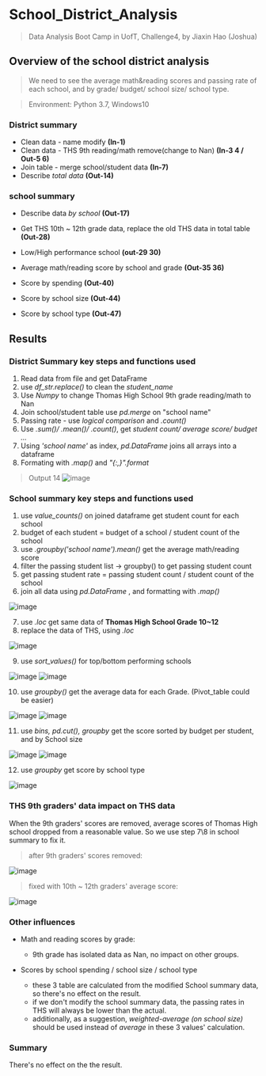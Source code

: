 # School_District_Analysis

> Data Analysis Boot Camp in UofT, Challenge4, by Jiaxin Hao (Joshua)

## Overview of the school district analysis

> We need to see the average math&reading scores and passing rate of each school, and by grade/ budget/ school size/ school type.

> Environment: Python 3.7, Windows10

### District summary

* Clean data - name modify   **(In-1)**
* Clean data - THS 9th reading/math remove(change to Nan)  **(In-3 4 / Out-5 6)**
* Join table - merge school/student data   **(In-7)**
* Describe _total data_     **(Out-14)**

### school summary

* Describe data _by school_    **(Out-17)**
* Get THS 10th ~ 12th grade data, replace the old THS data in total table    **(Out-28)**
* Low/High performance school     **(out-29 30)**
* Average math/reading score by school and grade    **(Out-35 36)**

* Score by spending   **(Out-40)**
* Score by school size   **(Out-44)**
* Score by school type   **(Out-47)**

## Results

### District Summary key steps and functions used

1. Read data from file and get DataFrame
2. use _df_str.replace()_ to clean the _student_name_
3. Use _Numpy_ to change Thomas High School 9th grade reading/math to Nan
4. Join school/student table use _pd.merge_ on "school name"
5. Passing rate - use _logical comparison_ and _.count()_
6. Use  _.sum()/ .mean()/ .count()_, get _student count/ average score/ budget ..._
7. Using _'school name'_ as index, _pd.DataFrame_ joins all arrays into a dataframe
8. Formating with _.map()_ and _"{:,}".format_


> Output 14
![image](https://user-images.githubusercontent.com/48306359/126084678-274d0063-1aa4-41d3-b4d9-5f437b0f0175.png)


### School summary key steps and functions used

1. use _value_counts()_ on joined dataframe get student count for each school
2. budget of each student = budget of a school / student count of the school
3. use _.groupby('school name').mean()_ get the average math/reading score
4. filter the passing student list -> groupby() to get passing student count
5. get passing student rate = passing student count / student count of the school
6. join all data using _pd.DataFrame_ , and formatting with _.map()_

![image](https://user-images.githubusercontent.com/48306359/126084722-b3b777e5-e694-4664-91a2-82679ed2e78b.png)

7. use _.loc_ get same data of **Thomas High School Grade 10~12**
8. replace the data of THS, using _.loc_

![image](https://user-images.githubusercontent.com/48306359/126084755-86a7fd35-02b1-4f72-a67d-539ce08964cc.png)


9. use _sort_values()_ for top/bottom performing schools

![image](https://user-images.githubusercontent.com/48306359/126084787-003e2d85-4c83-46b8-a1b4-3cd53d882ca9.png)
![image](https://user-images.githubusercontent.com/48306359/126084795-6e1e2269-fc6e-4c83-8c11-220e6bdd371a.png)


10. use _groupby()_ get the average data for each Grade. (Pivot_table could be easier)

![image](https://user-images.githubusercontent.com/48306359/126084825-d67cf94b-e644-45f3-b8f7-5cad6a699910.png)
![image](https://user-images.githubusercontent.com/48306359/126084841-e7c908fa-a0b4-4104-9e67-75f60f508d81.png)

11. use _bins, pd.cut(), groupby_ get the score sorted by budget per student, and by School size

![image](https://user-images.githubusercontent.com/48306359/126084851-070e7510-0283-43c6-b065-570abd531a64.png)
![image](https://user-images.githubusercontent.com/48306359/126084856-71c59c67-bbeb-4088-ba86-061a5f012af8.png)

12. use _groupby_ get score by school type

![image](https://user-images.githubusercontent.com/48306359/126084862-164bdf78-c079-440d-8239-3c2478a48f8c.png)


### THS 9th graders' data impact on THS data

When the 9th graders' scores are removed, average scores of Thomas High school dropped from a reasonable value. So we use step 7\8 in school summary to fix it.

> after 9th graders' scores removed:

![image](https://user-images.githubusercontent.com/48306359/126084722-b3b777e5-e694-4664-91a2-82679ed2e78b.png)

> fixed with 10th ~ 12th graders' average score:

![image](https://user-images.githubusercontent.com/48306359/126084755-86a7fd35-02b1-4f72-a67d-539ce08964cc.png)

### Other influences

* Math and reading scores by grade: 
  - 9th grade has isolated data as Nan, no impact on other groups.

* Scores by school spending / school size / school type
  - these 3 table are calculated from the modified School summary data, so there's no effect on the result.
  - if we don't modify the school summary data, the passing rates in THS will always be lower than the actual.
  - additionally, as a suggestion, _weighted-average (on school size)_ should be used instead of _average_ in these 3 values' calculation.


### Summary

There's no effect on the the result.
